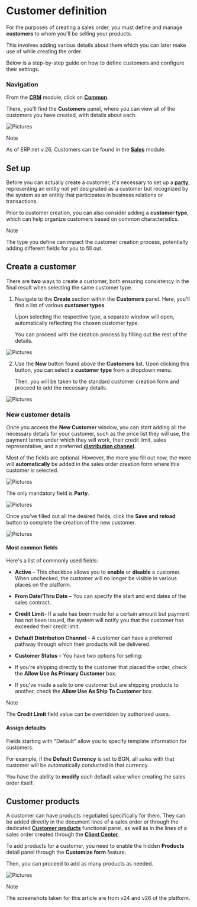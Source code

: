 # Customer definition

For the purposes of creating a sales order, you must define and manage **customers** to whom you'll be selling your products. 

This involves adding various details about them which you can later make use of while creating the order.

Below is a step-by-step guide on how to define customers and configure their settings.

### Navigation

From the **[CRM](https://docs.erp.net/tech/modules/crm/index.html)** module, click on **[Common](https://docs.erp.net/tech/modules/crm/crm-common/index.html)**. 

There, you'll find the **Customers** panel, where you can view all of the customers you have created, with details about each.

![Pictures](pictures/Customer_view_27_02.png)

> [!NOTE]
> 
> As of ERP.net v.26, Customers can be found in the **[Sales](https://docs.erp.net/tech/modules/crm/sales/index.html)** module.
 
## Set up 

Before you can actually create a customer, it's necessary to set up a **[party](https://docs.erp.net/tech/concepts/parties-concepts.html?q=party)**, representing an entity not yet designated as a customer but recognized by the system as an entitiy that participates in business relations or transactions.

Prior to customer creation, you can also consider adding a **customer type**, which can help organize customers based on common characteristics.

> [!NOTE]
> 
> The type you define can impact the customer creation process, potentially adding different fields for you to fill out.

## Create a customer 

There are **two** ways to create a customer,  both ensuring consistency in the final result when selecting the same customer type.

1. Navigate to the **Create** section within the **Customers** panel. Here, you'll find a list of various **customer types**.

   Upon selecting the respective type, a separate window will open, automatically reflecting the chosen customer type.

   You can proceed with the creation process by filling out the rest of the details.

![Pictures](pictures/Customer_Create_section_27_02.png)
 
2. Use the **New** button found above the **Customers** list. Upon clicking this button, you can select a **customer type** from a dropdown menu.
  
   Then, you will be taken to the standard customer creation form and proceed to add the necessary details.

![Pictures](pictures/Customer_create_new_button_27_02.png)

### New customer details
 
Once you access the **New Customer** window, you can start adding all the necessary details for your customer, such as the price list they will use, the payment terms under which they will work, their credit limit, sales representative, and a preferred **[distribution channel](https://docs.erp.net/tech/modules/crm/marketing/distribution-channels/index.html)**.

Most of the fields are optional. However, the more you fill out now, the more will **automatically** be added in the sales order creation form where this customer is selected.

![Pictures](pictures/Customer_New_window_27_02.png)
 
The only mandatory field is **Party**. 

![Pictures](pictures/Customer_party_27_02.png)

Once you've filled out all the desired fields, click the **Save and reload** button to complete the creation of the new customer.

![Pictures](pictures/Customer_Save_and_reload_27_02.png)
 
#### Most common fields 

Here's a list of commonly used fields:

-	**Active** – This checkbox allows you to **enable** or **disable** a customer. When unchecked, the customer will no longer be visible in various places on the platform.

-	**From Date/Thru Date** – You can specify the start and end dates of the sales contract.

-	**Credit Limit**– If a sale has been made for a certain amount but payment has not been issued, the system will notify you that the customer has exceeded their credit limit.

- **Default Distribution Channel** - A customer can have a preferred pathway through which their products will be delivered.

- **Customer Status** – You have two options for selling:

- If you're shipping directly to the customer that placed the order, check the **Allow Use As Primary Customer** box. 

- If you've made a sale to one customer but are shipping products to another, check the **Allow Use As Ship To Customer** box.

> [!NOTE]
> 
> The **Credit Limit** field value can be overridden by authorized users.

#### Assign defaults 

Fields starting with "Default" allow you to specify template information for customers. 

For example, if the **Default Currency** is set to BGN, all sales with that customer will be automatically conducted in that currency. 

You have the ability to **modify** each default value when creating the sales order itself.

## Customer products

A customer can have products negotiated specifically for them. They can be added directly in the document lines of a sales order or through the dedicated **[Customer products](https://docs.erp.net/webclient/introduction/how-to/functional-panels/customer-products.html)** functional panel, as well as in the lines of a sales order created through the **[Client Center](https://docs.erp.net/tech/modules/crm/clientcenter/index.html)**.

To add products for a customer, you need to enable the hidden **Products** detail panel through the **Customize form** feature.

Then, you can proceed to add as many products as needed.

![Pictures](pictures/products_details_panel.png)

> [!NOTE]
> 
> The screenshots taken for this article are from v24 and v26 of the platform.
